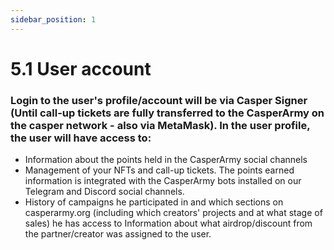 ```yaml
---
sidebar_position: 1
---
```


# 5.1 User account

### Login to the user's profile/account will be via Casper Signer (Until call-up tickets are fully transferred to the CasperArmy on the casper network - also via MetaMask). In the user profile, the user will have access to:
- Information about the points held in the CasperArmy social channels
- Management of your NFTs and call-up tickets. The points earned information is integrated with the CasperArmy bots installed on our Telegram and Discord social channels.
- History of campaigns he participated in and which sections on casperarmy.org (including which creators' projects and at what stage of sales) he has access to 
Information about what airdrop/discount from the partner/creator was assigned to the user.
